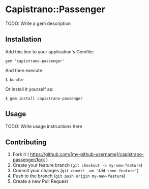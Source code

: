 # Capistrano::Passenger

TODO: Write a gem description

## Installation

Add this line to your application's Gemfile:

    gem 'capistrano-passenger'

And then execute:

    $ bundle

Or install it yourself as:

    $ gem install capistrano-passenger

## Usage

TODO: Write usage instructions here

## Contributing

1. Fork it ( https://github.com/[my-github-username]/capistrano-passenger/fork )
2. Create your feature branch (`git checkout -b my-new-feature`)
3. Commit your changes (`git commit -am 'Add some feature'`)
4. Push to the branch (`git push origin my-new-feature`)
5. Create a new Pull Request
